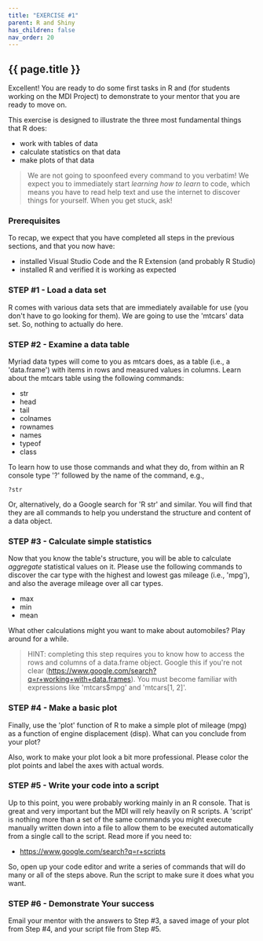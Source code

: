 ```yaml
---
title: "EXERCISE #1"
parent: R and Shiny
has_children: false
nav_order: 20
---
```


## {{ page.title }}

Excellent! You are ready to do some first tasks in R and 
(for students working on the MDI Project) to demonstrate to your
mentor that you are ready to move on.

This exercise is designed to illustrate
the three most fundamental things that R does:

- work with tables of data
- calculate statistics on that data
- make plots of that data

> We are not going to spoonfeed every command to you verbatim! 
> We expect you to immediately start _learning how to learn_ to code, 
> which means you have to read help text and use the internet
> to discover things for yourself. When you get stuck, ask!

### Prerequisites

To recap, we expect that you have completed all steps
in the previous sections, and that you now have:

- installed Visual Studio Code and the R Extension (and probably R Studio)
- installed R and verified it is working as expected

### STEP #1 - Load a data set

R comes with various data sets that are immediately available 
for use (you don't have to go looking for them). We are going to
use the 'mtcars' data set. So, nothing to actually do here.

### STEP #2 - Examine a data table

Myriad data types will come to you as mtcars does,
as a table (i.e., a 'data.frame') with items in rows and measured values 
in columns. Learn about the mtcars table using the following commands:

- str
- head
- tail
- colnames
- rownames
- names
- typeof
- class

To learn how to use those commands and what they do, from within an R console type
'?' followed by the name of the command, e.g.,

```
?str
```

Or, alternatively, do a Google search for 'R str' and similar. You will find
that they are all commands to help you understand the structure and content
of a data object.

### STEP #3 - Calculate simple statistics

Now that you know the table's structure, you will be able to 
calculate _aggregate_ statistical values on it. Please 
use the following commands to discover the car type with the
highest and lowest gas mileage (i.e., 'mpg'), and also the average
mileage over all car types.

- max
- min
- mean

What other calculations might you want to make about automobiles? 
Play around for a while.

> HINT: completing this step requires you to know how to access the 
> rows and columns of a data.frame object. 
> Google this if you're not clear (<https://www.google.com/search?q=r+working+with+data.frames>). 
> You must become familiar with expressions like 'mtcars$mpg' and 'mtcars[1, 2]'.

### STEP #4 - Make a basic plot

Finally, use the 'plot' function of R to make a simple plot of mileage (mpg)
as a function of engine displacement (disp).  What can you conclude from your plot?

Also, work to make your plot look a bit more professional. 
Please color the plot points and label the axes with actual words.  

### STEP #5 - Write your code into a script

Up to this point, you  were probably working mainly in an R console. 
That is great and very important but the MDI will rely heavily on R scripts.
A 'script' is nothing more than a set of the same commands you might execute manually 
written down into a file to allow them to be executed automatically from a single call 
to the script. Read more if you need to:

- <https://www.google.com/search?q=r+scripts>

So, open up your code editor and write a series of commands that will do many or all
of the steps above. Run the script to make sure it does what you want.

### STEP #6 - Demonstrate Your success

Email your mentor with the answers to Step #3, a saved image of your plot
from Step #4, and your script file from Step #5.
